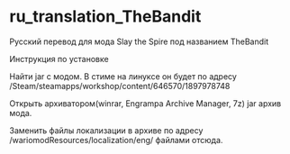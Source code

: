 # ru_translation_TheBandit
Русский перевод для мода Slay the Spire под названием TheBandit

Инструкция по установке

  Найти jar с модом. В стиме на линуксе он будет по адресу /Steam/steamapps/workshop/content/646570/1897978748

  Открыть архиватором(winrar, Engrampa Archive Manager, 7z) jar архив мода. 

  Заменить файлы локализации в архиве по адресу /wariomodResources/localization/eng/ файлами отсюда.
  
